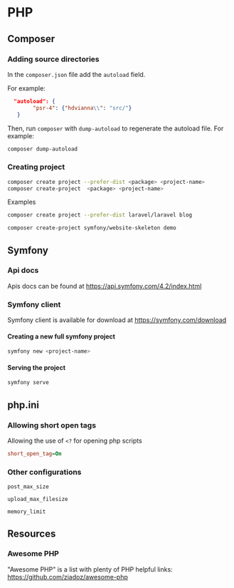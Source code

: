 # PHP

## Composer

### Adding source directories

In the `composer.json` file add the `autoload` field.

For example:

```json
  "autoload": {
        "psr-4": {"hdvianna\\": "src/"}
   }
```

Then, run `composer` with `dump-autoload` to regenerate the autoload file.
For example:
```bash
composer dump-autoload
```

### Creating project 

```bash
composer create project --prefer-dist <package> <project-name> 
composer create-project  <package> <project-name> 
```

Examples

```bash
composer create project --prefer-dist laravel/laravel blog 

composer create-project symfony/website-skeleton demo
```

## Symfony

### Api docs

Apis docs can be found at https://api.symfony.com/4.2/index.html

### Symfony client

Symfony client is available for download at https://symfony.com/download

#### Creating a new full symfony project 
```bash
symfony new <project-name>
```

#### Serving the project
```bash
symfony serve
```

## php.ini

### Allowing short open tags

Allowing the use of `<?` for opening php scripts

```ini
short_open_tag=On
```

### Other configurations

`post_max_size`

`upload_max_filesize`

`memory_limit`

## Resources

### Awesome PHP

"Awesome PHP" is a list with plenty of PHP helpful links: https://github.com/ziadoz/awesome-php
